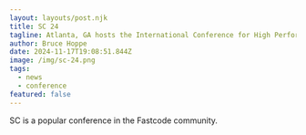 ```yaml
---
layout: layouts/post.njk
title: SC 24
tagline: Atlanta, GA hosts the International Conference for High Performance Computing, Networking, Storage, and Analysis.
author: Bruce Hoppe
date: 2024-11-17T19:08:51.844Z
image: /img/sc-24.png
tags:
  - news
  - conference
featured: false
---
```


SC is a popular conference in the Fastcode community.